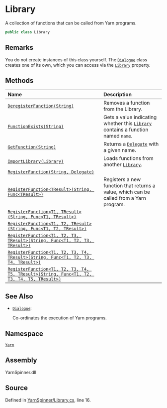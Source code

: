 # Library

A collection of functions that can be called from Yarn programs.

```csharp
public class Library
```

## Remarks

You do not create instances of this class yourself. The [`Dialogue`](../dialogue/) class creates one of its own, which you can access via the [`Library`](../dialogue/dialogue.library.md) property.

## Methods

| Name | Description |
| :--- | :--- |
| [`DeregisterFunction(String)`](library.deregisterfunction-system.string.md) | Removes a function from the Library. |
| [`FunctionExists(String)`](library.functionexists-system.string.md) | Gets a value indicating whether this [`Library`](./) contains a function named `name`. |
| [`GetFunction(String)`](library.getfunction-system.string.md) | Returns a [`Delegate`](https://docs.microsoft.com/dotnet/api/System.Delegate) with a given name. |
| [`ImportLibrary(Library)`](library.importlibrary-library.md) | Loads functions from another [`Library`](./). |
| [`RegisterFunction(String, Delegate)`](library.registerfunction-system.string-system.delegate.md) |  |
| [`RegisterFunction<TResult>(String, Func<TResult>)`](library.registerfunction-1-system.string-system.func-0.md) | Registers a new function that returns a value, which can be called from a Yarn program. |
| [`RegisterFunction<T1, TResult>(String, Func<T1, TResult>)`](library.registerfunction-2-system.string-system.func-0-1.md) |  |
| [`RegisterFunction<T1, T2, TResult>(String, Func<T1, T2, TResult>)`](library.registerfunction-3-system.string-system.func-0-1-2.md) |  |
| [`RegisterFunction<T1, T2, T3, TResult>(String, Func<T1, T2, T3, TResult>)`](library.registerfunction-4-system.string-system.func-0-1-2-3.md) |  |
| [`RegisterFunction<T1, T2, T3, T4, TResult>(String, Func<T1, T2, T3, T4, TResult>)`](library.registerfunction-5-system.string-system.func-0-1-2-3-4.md) |  |
| [`RegisterFunction<T1, T2, T3, T4, T5, TResult>(String, Func<T1, T2, T3, T4, T5, TResult>)`](library.registerfunction-6-system.string-system.func-0-1-2-3-4-5.md) |  |

## See Also

* [`Dialogue`](../dialogue/): 

  Co-ordinates the execution of Yarn programs.

## Namespace

[`Yarn`](../)

## Assembly

YarnSpinner.dll

## Source

Defined in [YarnSpinner/Library.cs](https://github.com/YarnSpinnerTool/YarnSpinner//blob/develop/YarnSpinner/Library.cs#L16), line 16.

